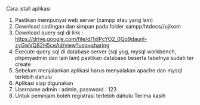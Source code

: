 Cara istall aplikasi 
1. Pastikan mempunyai web server (xampp atau yang lain)
2. Download codingan dan simpan pada folder xampp/htdocs/<buat folder baru>/ujikom<nama folder codingan ini>
3. Download query sql di link : https://drive.google.com/file/d/1xIPcYO2_0Qq9daunl-zyGwVQ82H5ceAd/view?usp=sharing 
4. Execute query sql di database server (sql yog, mysql workbench, phpmyadmin dan lain lain) pastikan database beserta tabelnya sudah ter create
5. Sebelum menjalankan aplikasi harus menyalakan apache dan mysql terlebih dahulu
6. Aplikasi siap digunakan
7. Username admin : admin, password : 123
8. Untuk peminjam boleh registrasi terlebih dahulu
Terima kasih
